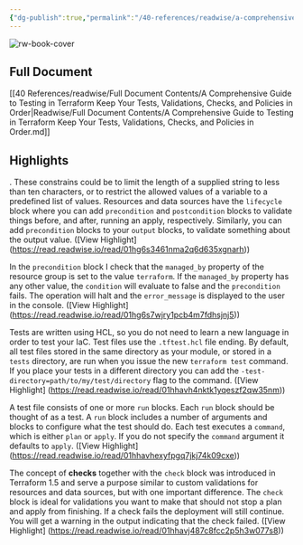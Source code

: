 ```yaml
---
{"dg-publish":true,"permalink":"/40-references/readwise/a-comprehensive-guide-to-testing-in-terraform-keep-your-tests-validations-checks-and-policies-in-order/","tags":["rw/articles"]}
---
```


![rw-book-cover](https://mattias.engineer/img/favicon/blue.png)

## Full Document
[[40 References/readwise/Full Document Contents/A Comprehensive Guide to Testing in Terraform Keep Your Tests, Validations, Checks, and Policies in Order\|Readwise/Full Document Contents/A Comprehensive Guide to Testing in Terraform Keep Your Tests, Validations, Checks, and Policies in Order.md]]

## Highlights
. These constrains could be to limit the length of a supplied string to less than ten characters, or to restrict the allowed values of a variable to a predefined list of values. Resources and data sources have the `lifecycle` block where you can add `precondition` and `postcondition` blocks to validate things before, and after, running an apply, respectively. Similarly, you can add `precondition` blocks to your `output` blocks, to validate something about the output value. ([View Highlight] (https://read.readwise.io/read/01hg6s3461nma2q6d635xgnarh))


In the `precondition` block I check that the `managed_by` property of the resource group is set to the value `terraform`. If the `managed_by` property has any other value, the `condition` will evaluate to false and the `precondition` fails. The operation will halt and the `error_message` is displayed to the user in the console. ([View Highlight] (https://read.readwise.io/read/01hg6s7wjry1pcb4m7fdhsjnj5))


Tests are written using HCL, so you do not need to learn a new language in order to test your IaC. Test files use the `.tftest.hcl` file ending.
By default, all test files stored in the same directory as your module, or stored in a `tests` directory, are run when you issue the new `terraform test` command. If you place your tests in a different directory you can add the `-test-directory=path/to/my/test/directory` flag to the command. ([View Highlight] (https://read.readwise.io/read/01hhavh4nktk1yqeszf2qw35nm))


A test file consists of one or more `run` blocks. Each `run` block should be thought of as a test. A `run` block includes a number of arguments and blocks to configure what the test should do. Each test executes a `command`, which is either `plan` or `apply`. If you do not specify the `command` argument it defaults to `apply`. ([View Highlight] (https://read.readwise.io/read/01hhavhexyfpgq7jkj74k09cxe))


The concept of **checks** together with the `check` block was introduced in Terraform 1.5 and serve a purpose similar to custom validations for resources and data sources, but with one important difference. The `check` block is ideal for validations you want to make that should not stop a plan and apply from finishing. If a check fails the deployment will still continue. You will get a warning in the output indicating that the check failed. ([View Highlight] (https://read.readwise.io/read/01hhavj487c8fcc2p5h3w077s8))


